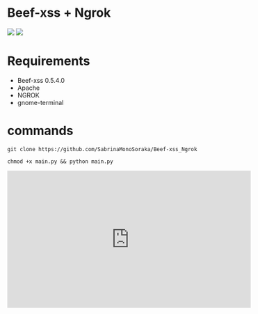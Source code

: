 <h1>Beef-xss + Ngrok</h1>

<img src="https://cdn.discordapp.com/attachments/581170733565214731/933521800283947058/Captura_de_tela1.png">
<img src="https://cdn.discordapp.com/attachments/581170733565214731/933521800619499581/Captura_de_tela2.png">

# Requirements
- Beef-xss 0.5.4.0
- Apache
- NGROK
- gnome-terminal

# commands

```
git clone https://github.com/SabrinaMonoSoraka/Beef-xss_Ngrok
```

```
chmod +x main.py && python main.py
```

<iframe width="560" height="315" src="https://www.youtube.com/embed/8eKAeXrtTa4" title="YouTube video player" frameborder="0" allow="accelerometer; autoplay; clipboard-write; encrypted-media; gyroscope; picture-in-picture" allowfullscreen></iframe>

